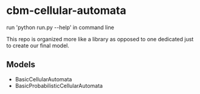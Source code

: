 # cbm-cellular-automata

run 'python run.py --help' in command line


This repo is organized more like a library as opposed to one dedicated just to create our final model.


## Models
- BasicCellularAutomata
- BasicProbabilisticCellularAutomata


